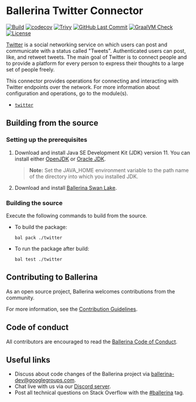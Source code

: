 # Ballerina Twitter Connector

[![Build](https://github.com/ballerina-platform/module-ballerinax-twitter/workflows/CI/badge.svg)](https://github.com/ballerina-platform/module-ballerinax-twitter/actions?query=workflow%3ACI)
[![codecov](https://codecov.io/gh/ballerina-platform/module-ballerinax-twitter/branch/main/graph/badge.svg)](https://codecov.io/gh/ballerina-platform/module-ballerinax-twitter)
[![Trivy](https://github.com/ballerina-platform/module-ballerinax-twitter/actions/workflows/trivy-scan.yml/badge.svg)](https://github.com/ballerina-platform/module-ballerinax-twitter/actions/workflows/trivy-scan.yml)
[![GitHub Last Commit](https://img.shields.io/github/last-commit/ballerina-platform/module-ballerinax-twitter.svg)](https://github.com/ballerina-platform/module-ballerinax-twitter/commits/master)
[![GraalVM Check](https://github.com/ballerina-platform/module-ballerinax-twitter/actions/workflows/build-with-bal-test-native.yml/badge.svg)](https://github.com/ballerina-platform/module-ballerinax-twitter/actions/workflows/build-with-bal-test-native.yml)
[![License](https://img.shields.io/badge/License-Apache%202.0-blue.svg)](https://opensource.org/licenses/Apache-2.0)

[Twitter](https://twitter.com/) is a social networking service on which users can post and communicate with a status called "Tweets". Authenticated users can post, like, and retweet tweets. The main goal of Twitter is to connect people and to provide a platform for every person to express their thoughts to a large set of people freely.

This connector provides operations for connecting and interacting with Twitter endpoints over the network. 
For more information about configuration and operations, go to the module(s).
- [`twitter`](twitter/Module.md)

## Building from the source
### Setting up the prerequisites

1. Download and install Java SE Development Kit (JDK) version 11. You can install either [OpenJDK](https://adoptopenjdk.net/) or [Oracle JDK](https://www.oracle.com/java/technologies/javase-jdk11-downloads.html).

   > **Note:** Set the JAVA_HOME environment variable to the path name of the directory into which you installed JDK.

2. Download and install [Ballerina Swan Lake](https://ballerina.io/). 

### Building the source
Execute the following commands to build from the source.

* To build the package:
    ```    
    bal pack ./twitter
    ```
* To run the package after build:
    ```
    bal test ./twitter
    ```
## Contributing to Ballerina
As an open source project, Ballerina welcomes contributions from the community. 

For more information, see the [Contribution Guidelines](https://github.com/ballerina-platform/ballerina-lang/blob/master/CONTRIBUTING.md).

## Code of conduct
All contributors are encouraged to read the [Ballerina Code of Conduct](https://ballerina.io/code-of-conduct).

## Useful links
* Discuss about code changes of the Ballerina project via [ballerina-dev@googlegroups.com](mailto:ballerina-dev@googlegroups.com).
* Chat live with us via our [Discord server](https://discord.gg/ballerinalang).
* Post all technical questions on Stack Overflow with the [#ballerina](https://stackoverflow.com/questions/tagged/ballerina) tag.
